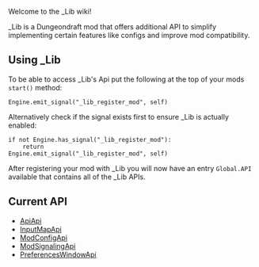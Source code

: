 Welcome to the _Lib wiki!

_Lib is a Dungeondraft mod that offers additional API to simplify implementing certain features like configs and improve mod compatibility.

## Using _Lib
To be able to access _Lib's Api put the following at the top of your mods `start()` method:
```gdscript
Engine.emit_signal("_lib_register_mod", self)
```
Alternatively check if the signal exists first to ensure _Lib is actually enabled:
```gdscript
if not Engine.has_signal("_lib_register_mod"):
    return
Engine.emit_signal("_lib_register_mod", self)
```

After registering your mod with _Lib you will now have an entry `Global.API` available that contains all of the _Lib APIs.

## Current API
- [ApiApi](./ApiApi)
- [InputMapApi](./InputMapApi)
- [ModConfigApi](./ModConfigApi)
- [ModSignalingApi](./ModSignalingApi)
- [PreferencesWindowApi](./PreferencesWindowApi)
